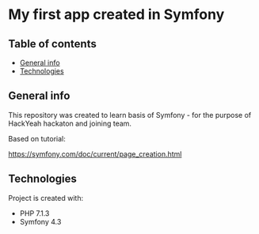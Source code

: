 
# My first app created in Symfony

## Table of contents
* [General info](#general-info)
* [Technologies](#technologies)

## General info
This repository was created to learn basis of Symfony - for the purpose of HackYeah hackaton and joining team.

Based on tutorial:

https://symfony.com/doc/current/page_creation.html

## Technologies
Project is created with:
* PHP 7.1.3
* Symfony 4.3